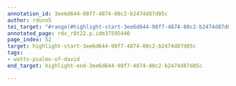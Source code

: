 ```yaml
---
annotation_id: 3ee6d644-98f7-4874-80c2-b2474d87d05c
author: rdunn5
tei_target: "#range(#highlight-start-3ee6d644-98f7-4874-80c2-b2474d87d05c, #highlight-end-3ee6d644-98f7-4874-80c2-b2474d87d05c)"
annotated_page: rdx_r8t22.p.idm37595440
page_index: 52
target: highlight-start-3ee6d644-98f7-4874-80c2-b2474d87d05c
tags:
- watts-psalms-of-david
end_target: highlight-end-3ee6d644-98f7-4874-80c2-b2474d87d05c

---
```

